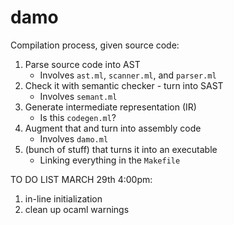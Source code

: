 # damo
Compilation process, given source code:
1. Parse source code into AST
    - Involves `ast.ml`, `scanner.ml`, and `parser.ml`
2. Check it with semantic checker - turn into SAST
    - Involves `semant.ml`
3. Generate intermediate representation (IR)
    - Is this `codegen.ml`?
4. Augment that and turn into assembly code
    - Involves `damo.ml`
5. (bunch of stuff) that turns it into an executable
    - Linking everything in the `Makefile`

TO DO LIST MARCH 29th 4:00pm:

1) in-line initialization
2) clean up ocaml warnings


